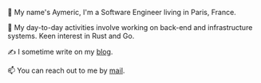 :wave: My name's Aymeric, I'm a Software Engineer living in Paris, France.

🔭 My day-to-day activities involve working on back-end and infrastructure systems. Keen interest in Rust and Go.

✍️ I sometime write on my [blog](https://aymericbeaumet.com/).

📫 You can reach out to me by [mail](mailto:hi@aymericbeaumet.com).
